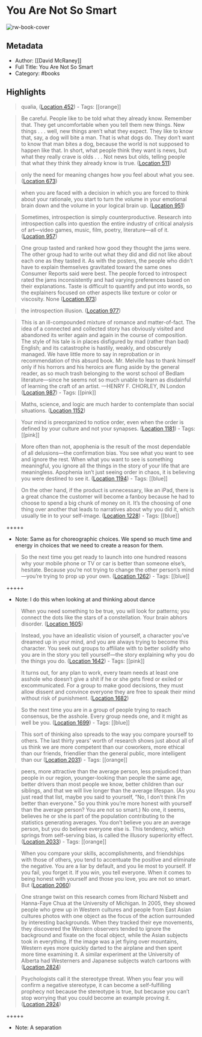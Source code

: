 # You Are Not So Smart

![rw-book-cover](https://images-na.ssl-images-amazon.com/images/I/51G70KBZyLL._SL200_.jpg)

## Metadata
- Author: [[David McRaney]]
- Full Title: You Are Not So Smart
- Category: #books

## Highlights

> qualia, ([Location 452](https://readwise.io/to_kindle?action=open&asin=B009DEGBZC&location=452))
    - Tags: [[orange]] 


> Be careful. People like to be told what they already know. Remember that. They get uncomfortable when you tell them new things. New things . . . well, new things aren’t what they expect. They like to know that, say, a dog will bite a man. That is what dogs do. They don’t want to know that man bites a dog, because the world is not supposed to happen like that. In short, what people think they want is news, but what they really crave is olds . . . Not news but olds, telling people that what they think they already know is true. ([Location 511](https://readwise.io/to_kindle?action=open&asin=B009DEGBZC&location=511))


> only the need for meaning changes how you feel about what you see. ([Location 673](https://readwise.io/to_kindle?action=open&asin=B009DEGBZC&location=673))


> when you are faced with a decision in which you are forced to think about your rationale, you start to turn the volume in your emotional brain down and the volume in your logical brain up. ([Location 951](https://readwise.io/to_kindle?action=open&asin=B009DEGBZC&location=951))


> Sometimes, introspection is simply counterproductive. Research into introspection calls into question the entire industry of critical analysis of art—video games, music, film, poetry, literature—all of it. ([Location 957](https://readwise.io/to_kindle?action=open&asin=B009DEGBZC&location=957))


> One group tasted and ranked how good they thought the jams were. The other group had to write out what they did and did not like about each one as they tasted it. As with the posters, the people who didn’t have to explain themselves gravitated toward the same ones Consumer Reports said were best. The people forced to introspect rated the jams inconsistently and had varying preferences based on their explanations. Taste is difficult to quantify and put into words, so the explainers focused on other aspects like texture or color or viscosity. None ([Location 973](https://readwise.io/to_kindle?action=open&asin=B009DEGBZC&location=973))


> the introspection illusion. ([Location 977](https://readwise.io/to_kindle?action=open&asin=B009DEGBZC&location=977))


> This is an ill-compounded mixture of romance and matter-of-fact. The idea of a connected and collected story has obviously visited and abandoned its writer again and again in the course of composition. The style of his tale is in places disfigured by mad (rather than bad) English; and its catastrophe is hastily, weakly, and obscurely managed. We have little more to say in reprobation or in recommendation of this absurd book. Mr. Melville has to thank himself only if his horrors and his heroics are flung aside by the general reader, as so much trash belonging to the worst school of Bedlam literature—since he seems not so much unable to learn as disdainful of learning the craft of an artist. —HENRY F. CHORLEY, IN London ([Location 987](https://readwise.io/to_kindle?action=open&asin=B009DEGBZC&location=987))
    - Tags: [[pink]] 


> Maths, science, and logic are much harder to contemplate than social situations. ([Location 1152](https://readwise.io/to_kindle?action=open&asin=B009DEGBZC&location=1152))


> Your mind is preorganized to notice order, even when the order is defined by your culture and not your synapses. ([Location 1181](https://readwise.io/to_kindle?action=open&asin=B009DEGBZC&location=1181))
    - Tags: [[pink]] 


> More often than not, apophenia is the result of the most dependable of all delusions—the confirmation bias. You see what you want to see and ignore the rest. When what you want to see is something meaningful, you ignore all the things in the story of your life that are meaningless. Apophenia isn’t just seeing order in chaos, it is believing you were destined to see it. ([Location 1194](https://readwise.io/to_kindle?action=open&asin=B009DEGBZC&location=1194))
    - Tags: [[blue]] 


> On the other hand, if the product is unnecessary, like an iPad, there is a great chance the customer will become a fanboy because he had to choose to spend a big chunk of money on it. It’s the choosing of one thing over another that leads to narratives about why you did it, which usually tie in to your self-image. ([Location 1228](https://readwise.io/to_kindle?action=open&asin=B009DEGBZC&location=1228))
    - Tags: [[blue]] 


+++++ 
- Note: Same as for choreographic choices. We spend so much time and energy in choices that we need to create a reason for them.


> So the next time you get ready to launch into one hundred reasons why your mobile phone or TV or car is better than someone else’s, hesitate. Because you’re not trying to change the other person’s mind—you’re trying to prop up your own. ([Location 1262](https://readwise.io/to_kindle?action=open&asin=B009DEGBZC&location=1262))
    - Tags: [[blue]] 


+++++ 
- Note: I do this when looking at and thinking about dance


> When you need something to be true, you will look for patterns; you connect the dots like the stars of a constellation. Your brain abhors disorder. ([Location 1605](https://readwise.io/to_kindle?action=open&asin=B009DEGBZC&location=1605))


> Instead, you have an idealistic vision of yourself, a character you’ve dreamed up in your mind, and you are always trying to become this character. You seek out groups to affiliate with to better solidify who you are in the story you tell yourself—the story explaining why you do the things you do. ([Location 1642](https://readwise.io/to_kindle?action=open&asin=B009DEGBZC&location=1642))
    - Tags: [[pink]] 


> It turns out, for any plan to work, every team needs at least one asshole who doesn’t give a shit if he or she gets fired or exiled or excommunicated. For a group to make good decisions, they must allow dissent and convince everyone they are free to speak their mind without risk of punishment. ([Location 1682](https://readwise.io/to_kindle?action=open&asin=B009DEGBZC&location=1682))


> So the next time you are in a group of people trying to reach consensus, be the asshole. Every group needs one, and it might as well be you. ([Location 1699](https://readwise.io/to_kindle?action=open&asin=B009DEGBZC&location=1699))
    - Tags: [[blue]] 


> This sort of thinking also spreads to the way you compare yourself to others. The last thirty years’ worth of research shows just about all of us think we are more competent than our coworkers, more ethical than our friends, friendlier than the general public, more intelligent than our ([Location 2031](https://readwise.io/to_kindle?action=open&asin=B009DEGBZC&location=2031))
    - Tags: [[orange]] 


> peers, more attractive than the average person, less prejudiced than people in our region, younger-looking than people the same age, better drivers than most people we know, better children than our siblings, and that we will live longer than the average lifespan. (As you just read that list, maybe you said to yourself, “No, I don’t think I’m better than everyone.” So you think you’re more honest with yourself than the average person? You are not so smart.) No one, it seems, believes he or she is part of the population contributing to the statistics generating averages. You don’t believe you are an average person, but you do believe everyone else is. This tendency, which springs from self-serving bias, is called the illusory superiority effect. ([Location 2033](https://readwise.io/to_kindle?action=open&asin=B009DEGBZC&location=2033))
    - Tags: [[orange]] 


> When you compare your skills, accomplishments, and friendships with those of others, you tend to accentuate the positive and eliminate the negative. You are a liar by default, and you lie most to yourself. If you fail, you forget it. If you win, you tell everyone. When it comes to being honest with yourself and those you love, you are not so smart. But ([Location 2060](https://readwise.io/to_kindle?action=open&asin=B009DEGBZC&location=2060))


> One strange twist on this research comes from Richard Nisbett and Hanna-Faye Chua at the University of Michigan. In 2005, they showed people who grew up in Western cultures and people from East Asian cultures photos with one object as the focus of the action surrounded by interesting backgrounds. When they tracked their eye movements, they discovered the Western observers tended to ignore the background and fixate on the focal object, while the Asian subjects took in everything. If the image was a jet flying over mountains, Western eyes more quickly darted to the airplane and then spent more time examining it. A similar experiment at the University of Alberta had Westerners and Japanese subjects watch cartoons with ([Location 2824](https://readwise.io/to_kindle?action=open&asin=B009DEGBZC&location=2824))


> Psychologists call it the stereotype threat. When you fear you will confirm a negative stereotype, it can become a self-fulfilling prophecy not because the stereotype is true, but because you can’t stop worrying that you could become an example proving it. ([Location 2924](https://readwise.io/to_kindle?action=open&asin=B009DEGBZC&location=2924))


+++++ 
- Note: A separation

